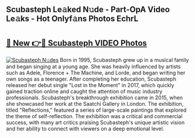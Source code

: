 ## Scubasteph Le𝚊ked N𝚞de - Part-OpA Video Le𝚊ks - Hot Onlyf𝚊ns Photos EchrL

# <h2><a href="http://ab14020.deff.icu/?id=Scubasteph">🔗 New 👉🔴 Scubasteph VIDEO Photos</a></h2>

[![Scubasteph N𝚞des](https://i.imgur.com/rIISA9y.gif)](http://ab14020.deff.icu/?id=Scubasteph)
Born in 1995, Scubasteph grew up in a musical family and began singing at a young age. She was heavily influenced by artists such as Adele, Florence + The Machine, and Lorde, and began writing her own songs as a teenager. After completing her education, Scubasteph released her debut single "Lost in the Moment" in 2017, which quickly gained traction online and caught the attention of music industry professionals. Scubasteph's breakthrough exhibition came in 2015, when she showcased her work at the Saatchi Gallery in London. The exhibition, titled "Reflections," featured a series of large-scale paintings that explored the theme of self-reflection. The exhibition was a critical and commercial success, with many art critics praising Scubasteph's unique artistic vision and her ability to connect with viewers on a deep emotional level.
